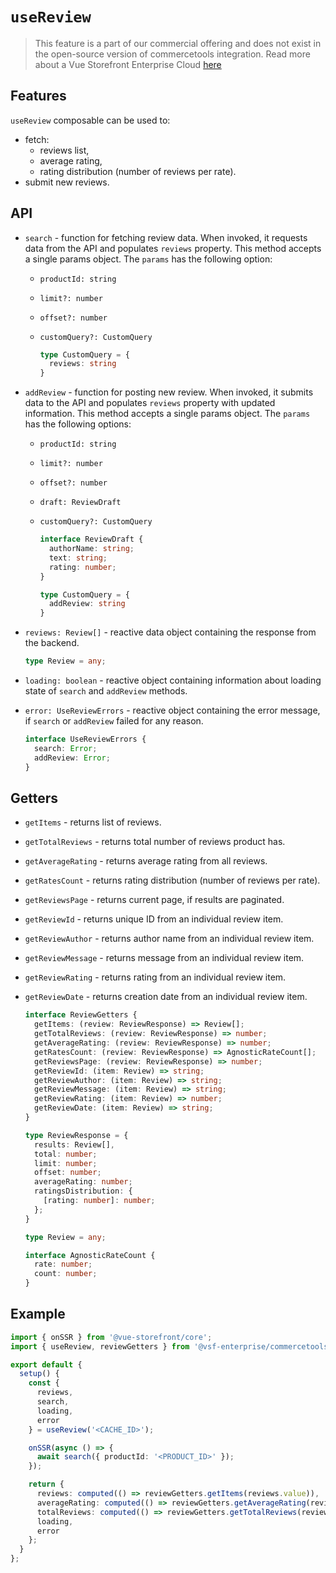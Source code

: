 # `useReview` <Badge text="Enterprise" type="info" />

> This feature is a part of our commercial offering and does not exist in the open-source version of commercetools integration. Read more about a Vue Storefront Enterprise Cloud [here](https://www.vuestorefront.io/enterprise)

## Features

`useReview` composable can be used to:

* fetch:
    * reviews list,
    * average rating,
    * rating distribution (number of reviews per rate).
* submit new reviews.

## API

- `search` - function for fetching review data. When invoked, it requests data from the API and populates `reviews` property. This method accepts a single params object. The `params` has the following option:

  - `productId: string`

  - `limit?: number`

  - `offset?: number`

  - `customQuery?: CustomQuery`

    ```typescript
    type CustomQuery = {
      reviews: string
    }
    ```

- `addReview` - function for posting new review. When invoked, it submits data to the API and populates `reviews` property with updated information. This method accepts a single params object. The `params` has the following options:

  - `productId: string`

  - `limit?: number`

  - `offset?: number`

  - `draft: ReviewDraft`
  
  - `customQuery?: CustomQuery`

    ```typescript
    interface ReviewDraft {
      authorName: string;
      text: string;
      rating: number;
    }

    type CustomQuery = {
      addReview: string
    }
    ```

- `reviews: Review[]` - reactive data object containing the response from the backend.

  ```ts
  type Review = any;
  ```

- `loading: boolean` - reactive object containing information about loading state of `search` and `addReview` methods.

- `error: UseReviewErrors` - reactive object containing the error message, if `search` or `addReview` failed for any reason.

  ```ts
  interface UseReviewErrors {
    search: Error;
    addReview: Error;
  }
  ```

## Getters

- `getItems` - returns list of reviews.

- `getTotalReviews` - returns total number of reviews product has.

- `getAverageRating` - returns average rating from all reviews.

- `getRatesCount` - returns rating distribution (number of reviews per rate).

- `getReviewsPage` - returns current page, if results are paginated.

- `getReviewId` - returns unique ID from an individual review item.

- `getReviewAuthor` - returns author name from an individual review item.

- `getReviewMessage` - returns message from an individual review item.

- `getReviewRating` - returns rating from an individual review item.

- `getReviewDate` - returns creation date from an individual review item.

  ```typescript
  interface ReviewGetters {
    getItems: (review: ReviewResponse) => Review[];
    getTotalReviews: (review: ReviewResponse) => number;
    getAverageRating: (review: ReviewResponse) => number;
    getRatesCount: (review: ReviewResponse) => AgnosticRateCount[];
    getReviewsPage: (review: ReviewResponse) => number;
    getReviewId: (item: Review) => string;
    getReviewAuthor: (item: Review) => string;
    getReviewMessage: (item: Review) => string;
    getReviewRating: (item: Review) => number;
    getReviewDate: (item: Review) => string;
  }

  type ReviewResponse = {
    results: Review[],
    total: number;
    limit: number;
    offset: number;
    averageRating: number;
    ratingsDistribution: {
      [rating: number]: number;
    };
  }

  type Review = any;

  interface AgnosticRateCount {
    rate: number;
    count: number;
  }
  ```

## Example

```typescript
import { onSSR } from '@vue-storefront/core';
import { useReview, reviewGetters } from '@vsf-enterprise/commercetoolss';

export default {
  setup() {
    const {
      reviews,
      search,
      loading,
      error
    } = useReview('<CACHE_ID>');

    onSSR(async () => {
      await search({ productId: '<PRODUCT_ID>' });
    });

    return {
      reviews: computed(() => reviewGetters.getItems(reviews.value)),
      averageRating: computed(() => reviewGetters.getAverageRating(reviews.value)),
      totalReviews: computed(() => reviewGetters.getTotalReviews(reviews.value)),
      loading,
      error
    };
  }
};
```
